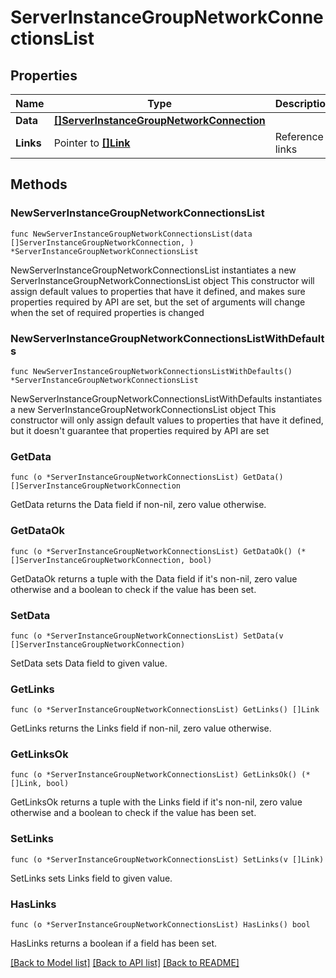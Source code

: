 # ServerInstanceGroupNetworkConnectionsList

## Properties

Name | Type | Description | Notes
------------ | ------------- | ------------- | -------------
**Data** | [**[]ServerInstanceGroupNetworkConnection**](ServerInstanceGroupNetworkConnection.md) |  | 
**Links** | Pointer to [**[]Link**](Link.md) | Reference links | [optional] 

## Methods

### NewServerInstanceGroupNetworkConnectionsList

`func NewServerInstanceGroupNetworkConnectionsList(data []ServerInstanceGroupNetworkConnection, ) *ServerInstanceGroupNetworkConnectionsList`

NewServerInstanceGroupNetworkConnectionsList instantiates a new ServerInstanceGroupNetworkConnectionsList object
This constructor will assign default values to properties that have it defined,
and makes sure properties required by API are set, but the set of arguments
will change when the set of required properties is changed

### NewServerInstanceGroupNetworkConnectionsListWithDefaults

`func NewServerInstanceGroupNetworkConnectionsListWithDefaults() *ServerInstanceGroupNetworkConnectionsList`

NewServerInstanceGroupNetworkConnectionsListWithDefaults instantiates a new ServerInstanceGroupNetworkConnectionsList object
This constructor will only assign default values to properties that have it defined,
but it doesn't guarantee that properties required by API are set

### GetData

`func (o *ServerInstanceGroupNetworkConnectionsList) GetData() []ServerInstanceGroupNetworkConnection`

GetData returns the Data field if non-nil, zero value otherwise.

### GetDataOk

`func (o *ServerInstanceGroupNetworkConnectionsList) GetDataOk() (*[]ServerInstanceGroupNetworkConnection, bool)`

GetDataOk returns a tuple with the Data field if it's non-nil, zero value otherwise
and a boolean to check if the value has been set.

### SetData

`func (o *ServerInstanceGroupNetworkConnectionsList) SetData(v []ServerInstanceGroupNetworkConnection)`

SetData sets Data field to given value.


### GetLinks

`func (o *ServerInstanceGroupNetworkConnectionsList) GetLinks() []Link`

GetLinks returns the Links field if non-nil, zero value otherwise.

### GetLinksOk

`func (o *ServerInstanceGroupNetworkConnectionsList) GetLinksOk() (*[]Link, bool)`

GetLinksOk returns a tuple with the Links field if it's non-nil, zero value otherwise
and a boolean to check if the value has been set.

### SetLinks

`func (o *ServerInstanceGroupNetworkConnectionsList) SetLinks(v []Link)`

SetLinks sets Links field to given value.

### HasLinks

`func (o *ServerInstanceGroupNetworkConnectionsList) HasLinks() bool`

HasLinks returns a boolean if a field has been set.


[[Back to Model list]](../README.md#documentation-for-models) [[Back to API list]](../README.md#documentation-for-api-endpoints) [[Back to README]](../README.md)


